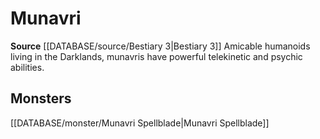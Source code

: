 ﻿---
id: '358'
name: Munavri
rarity: Common
source: '[[DATABASE/source/Bestiary 3|Bestiary 3]]'
trait:
- Munavri
type: Trait

---
# Munavri

**Source** [[DATABASE/source/Bestiary 3|Bestiary 3]]
Amicable humanoids living in the Darklands, munavris have powerful telekinetic and psychic abilities.

## Monsters

[[DATABASE/monster/Munavri Spellblade|Munavri Spellblade]]